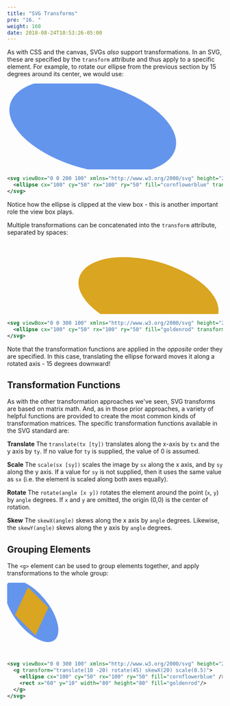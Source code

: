 ```yaml
---
title: "SVG Transforms"
pre: "16. "
weight: 160
date: 2018-08-24T10:53:26-05:00
---
```


As with CSS and the canvas, SVGs _also_ support transformations. In an SVG, these are specified by the `transform` attribute and thus apply to a specific element. For example, to rotate our ellipse from the previous section by 15 degrees around its center, we would use:

<svg viewBox="0 0 200 100" xmlns="http://www.w3.org/2000/svg" height="200">
  <ellipse cx="100" cy="50" rx="100" ry="50" fill="cornflowerblue" transform="rotate(15 100 50)"/>
</svg>

```svg
<svg viewBox="0 0 200 100" xmlns="http://www.w3.org/2000/svg" height="200">
  <ellipse cx="100" cy="50" rx="100" ry="50" fill="cornflowerblue" transform="rotate(15 100 50)"/>
</svg>
```

Notice how the ellipse is clipped at the view box - this is another important role the view box plays.

Multiple transformations can be concatenated into the `transform` attribute, separated by spaces:

<svg viewBox="0 0 300 100" xmlns="http://www.w3.org/2000/svg" height="200">
  <ellipse cx="100" cy="50" rx="100" ry="50" fill="goldenrod" transform="rotate(15 100 50) translate(100)"/>
</svg>

```svg
<svg viewBox="0 0 300 100" xmlns="http://www.w3.org/2000/svg" height="200">
  <ellipse cx="100" cy="50" rx="100" ry="50" fill="goldenrod" transform="rotate(15 100 50) translate(100)"/>
</svg>
```

Note that the transformation functions are applied in the _opposite_ order they are specified.  In this case, translating the ellipse forward moves it along a rotated axis - 15 degrees downward!

## Transformation Functions

As with the other transformation approaches we've seen, SVG transforms are based on matrix math. And, as in those prior approaches, a variety of helpful functions are provided to create the most common kinds of transformation matrices.  The specific transformation functions available in the SVG standard are:

**Translate** The `translate(tx [ty])` translates along the x-axis by `tx` and the y axis by `ty`.  If no value for `ty` is supplied, the value of 0 is assumed.

**Scale** The `scale(sx [sy])` scales the image by `sx` along the x axis, and by `sy` along the y axis. If a value for `sy` is not supplied, then it uses the same value as `sx` (i.e. the element is scaled along both axes equally).

**Rotate** The `rotate(angle [x y])` rotates the element around the point (`x`, `y`) by `angle` degrees.  If `x` and `y` are omitted, the origin (0,0) is the center of rotation.

**Skew** The `skewX(angle)` skews along the x axis by `angle` degrees. Likewise, the `skewY(angle)` skews along the y axis by `angle` degrees.

## Grouping Elements

The `<g>` element can be used to group elements together, and apply transformations to the whole group:

<svg viewBox="0 0 300 100" xmlns="http://www.w3.org/2000/svg" height="200">
  <g transform="translate(10 -20) rotate(45) skewX(20) scale(0.5)">
    <ellipse cx="100" cy="50" rx="100" ry="50" fill="cornflowerblue" />
    <rect x="60" y="10" width="80" height="80" fill="goldenrod"/>
  </g>
</svg>

```svg
<svg viewBox="0 0 300 100" xmlns="http://www.w3.org/2000/svg" height="200">
  <g transform="translate(10 -20) rotate(45) skewX(20) scale(0.5)">
    <ellipse cx="100" cy="50" rx="100" ry="50" fill="cornflowerblue" />
    <rect x="60" y="10" width="80" height="80" fill="goldenrod"/>
  </g>
</svg>
```


